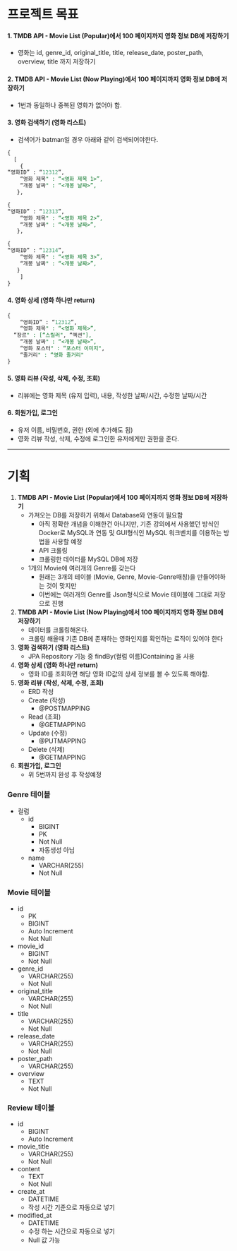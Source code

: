 # 프로젝트 목표

#### 1. **TMDB API - Movie List (Popular)에서 100 페이지까지 영화 정보 DB에 저장하기**

- 영화는 id, genre_id, original_title, title, release_date, poster_path, overview, title 까지 저장하기



#### 2. **TMDB API - Movie List (Now Playing)에서 100 페이지까지 영화 정보 DB에 저장하기**

- 1번과 동일하나 중복된 영화가 없어야 함.



#### 3. **영화 검색하기 (영화 리스트)**

- 검색어가 batman일 경우 아래와 같이 검색되어야한다.

``` sql
{
  [ 
    {
“영화ID” : “12312”,
 	“영화 제목" : “<영화 제목 1>”,
	“개봉 날짜" : “<개봉 날짜>”,
   }, 

{
“영화ID” : “12313”,
 	“영화 제목" : “<영화 제목 2>”,
	“개봉 날짜" : “<개봉 날짜>”,
   }, 

{
“영화ID” : “12314”,
 	“영화 제목" : “<영화 제목 3>”,
	“개봉 날짜" : “<개봉 날짜>”,
   }
	]
}

```



#### 4. **영화 상세 (영화 하나만 return)**

```sql
{
	“영화ID” : “12312”,
 	“영화 제목" : “<영화 제목>”,
  “장르" : [“스릴러", “액션"],
	“개봉 날짜" : “<개봉 날짜>”,
	“영화 포스터" : “포스터 이미지",
	“줄거리" : “영화 줄거리"
}

```



#### 5. **영화 리뷰 (작성, 삭제, 수정, 조회)**

- 리뷰에는 영화 제목 (유저 입력), 내용, 작성한 날짜/시간, 수정한 날짜/시간



#### 6. 회원가입, 로그인

- 유저 이름, 비밀번호, 권한 (외에 추가해도 됨)
- 영화 리뷰 작성, 삭제, 수정에 로그인한 유저에게만 권한을 준다.

---



# 기획

1. **TMDB API - Movie List (Popular)에서 100 페이지까지 영화 정보 DB에 저장하기**
   - 가져오는 DB를 저장하기 위해서 Database와 연동이 필요함
     - 아직 정확한 개념을 이해한건 아니지만, 기존 강의에서 사용했던 방식인 Docker로 MySQL과 연동 및 GUI형식인 MySQL 워크벤치를 이용하는 방법을 사용할 예정 
     - API 크롤링
     - 크롤링한 데이터를 MySQL DB에 저장
   - 1개의 Movie에 여러개의 Genre를 갖는다
     - 원래는 3개의 테이블 (Movie, Genre, Movie-Genre매칭)을 만들어야하는 것이 맞지만
     - 이번에는 여러개의 Genre를 Json형식으로 Movie 테이블에 그대로 저장으로 진행 
2. **TMDB API - Movie List (Now Playing)에서 100 페이지까지 영화 정보 DB에 저장하기**
   - 데이터를 크롤링해온다.
   - 크롤링 해올때 기존 DB에 존재하는 영화인지를 확인하는 로직이 있어야 한다
3. **영화 검색하기 (영화 리스트)**
   - JPA Repository 기능 중 findBy(컬럼 이름)Containing 을 사용
4. **영화 상세 (영화 하나만 return)**
   - 영화 ID를 조회하면 해당 영화 ID값의 상세 정보를 볼 수 있도록 해야함.
5. **영화 리뷰 (작성, 삭제, 수정, 조회)**
   - ERD 작성
   - Create (작성)
     - @POSTMAPPING
   - Read (조회)
     - @GETMAPPING
   - Update (수정)
     - @PUTMAPPING
   - Delete (삭제)
     - @GETMAPPING
6. **회원가입, 로그인**
   - 위 5번까지 완성 후 작성예정



### Genre 테이블

- 컬럼
  - id
    - BIGINT
    - PK
    - Not Null
    - 자동생성 아님
  - name
    - VARCHAR(255)
    - Not Null



### Movie 테이블

- id
  - PK
  - BIGINT
  - Auto Increment
  - Not Null
- movie_id
  - BIGINT
  - Not Null
- genre_id
  - VARCHAR(255)
  - Not Null
- original_title
  - VARCHAR(255)
  - Not Null
- title
  - VARCHAR(255)
  - Not Null
- release_date
  - VARCHAR(255)
  - Not Null
- poster_path
  - VARCHAR(255)
- overview
  - TEXT
  - Not Null



### Review 테이블

- id
  - BIGINT
  - Auto Increment
- movie_title
  - VARCHAR(255)
  - Not Null
- content
  - TEXT
  - Not Null
- create_at
  - DATETIME
  - 작성 시간 기준으로 자동으로 넣기
- modified_at
  - DATETIME
  - 수정 하는 시간으로 자동으로 넣기
  - Null 값 가능

